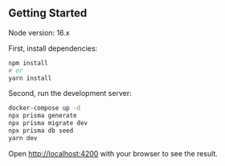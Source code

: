 ## Getting Started

Node version: 16.x

First, install dependencies:

```bash
npm install
# or
yarn install
```

Second, run the development server:

```bash
docker-compose up -d
npx prisma generate
npx prisma migrate dev
npx prisma db seed
yarn dev
```

Open [http://localhost:4200](http://localhost:4200) with your browser to see the result.
